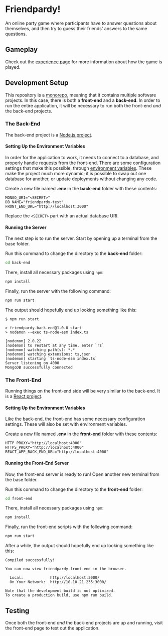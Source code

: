 # Friendpardy!
An online party game where participants have to answer questions about themselves, and then try to guess their friends' answers to the same questions.

## Gameplay
Check out the [experience page](Planning/Experience.md) for more information about how the game is played.

## Development Setup
This repository is a [monorepo](https://en.wikipedia.org/wiki/Monorepo), meaning that it contains multiple software projects. In this case, there is both a **front-end** and a **back-end**. In order to run the entire application, it will be necessary to run both the front-end _and_ the back-end projects.

### The Back-End
The back-end project is a [Node.js project](https://nodejs.org/en/about).

#### Setting Up the Environment Variables
In order for the application to work, it needs to connect to a database, and properly handle requests from the front-end. There are some configuration settings that make this possible, through [environment variables](https://en.wikipedia.org/wiki/Environment_variable). These make the project much more dynamic; it is possible to swap out one database for another, or update deployments without changing any code.

Create a new file named **.env** in the **back-end** folder with these contents:

```
MONGO_URI="<SECRET>"
DB_NAME="friendpardy-test"
FRONT_END_URL="http://localhost:3000"
```

Replace the `<SECRET>` part with an actual database URI. 

#### Running the Server
The next step is to run the server. Start by opening up a terminal from the base folder.

Run this command to change the directory to the **back-end** folder:

```sh
cd back-end
```

There, install all necessary packages using `npm`:

```sh
npm install
```

Finally, run the server with the following command:

```sh
npm run start
```

The output should hopefully end up looking something like this:

```
$ npm run start

> friendpardy-back-end@1.0.0 start
> nodemon --exec ts-node-esm index.ts

[nodemon] 2.0.22
[nodemon] to restart at any time, enter `rs`
[nodemon] watching path(s): *.*
[nodemon] watching extensions: ts,json
[nodemon] starting `ts-node-esm index.ts`
Server listening on 4000
MongoDB successfully connected
```

### The Front-End
Running things on the front-end side will be very similar to the back-end. It is a [React project](https://react.dev/).

#### Setting Up the Environment Variables
Like the back-end, the front-end has some necessary configuration settings. These will also be set with environment variables.

Create a new file named **.env** in the **front-end** folder with these contents:

```
HTTP_PROXY="http://localhost:4000"
HTTPS_PROXY="http://localhost:4000"
REACT_APP_BACK_END_URL="http://localhost:4000"
```

#### Running the Front-End Server
Now, the front-end server is ready to run! Open another new terminal from the base folder.

Run this command to change the directory to the **front-end** folder:

```sh
cd front-end
```

There, install all necessary packages using `npm`:

```sh
npm install
```

Finally, run the front-end scripts with the following command:

```sh
npm run start
```

After a while, the output should hopefully end up looking something like this:

```
Compiled successfully!

You can now view friendpardy-front-end in the browser.

  Local:            http://localhost:3000/
  On Your Network:  http://10.10.21.235:3000/

Note that the development build is not optimized.
To create a production build, use npm run build.
```

## Testing
Once both the front-end _and_ the back-end projects are up and running, visit the front-end page to test out the application.
